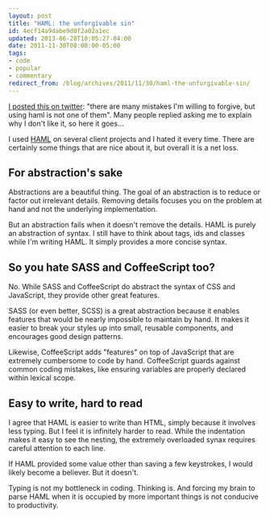 ```yaml
---
layout: post
title: "HAML: the unforgivable sin"
id: 4ecf14a9dabe9d0f2a02a1ec
updated: 2013-06-28T10:05:27-04:00
date: 2011-11-30T08:00:00-05:00
tags:
- code
- popular
- commentary
redirect_from: /blog/archives/2011/11/30/haml-the-unforgivable-sin/
---
```


[I posted this on twitter](http://twitter.com/#!/bkeepers/status/139360663851106305): "there are many mistakes I'm willing to forgive, but using haml is not one of them". Many people replied asking me to explain why I don't like it, so here it goes…

I used [HAML](http://haml.info/) on several client projects and I hated it every time. There are certainly some things that are nice about it, but overall it is a net loss.

For abstraction's sake
----------------------

Abstractions are a beautiful thing. The goal of an abstraction is to reduce or factor out irrelevant details. Removing details focuses you on the problem at hand and not the underlying implementation.

But an abstraction fails when it doesn't remove the details. HAML is purely an abstraction of syntax. I still have to think about tags, ids and classes while I'm writing HAML. It simply provides a more concise syntax.

So you hate SASS and CoffeeScript too?
--------------------------------------

No. While SASS and CoffeeScript do abstract the syntax of CSS and JavaScript, they provide other great features.

SASS (or even better, SCSS) is a great abstraction because it enables features that would be nearly impossible to maintain by hand. It makes it easier to break your styles up into small, reusable components, and encourages good design patterns.

Likewise, CoffeeScript adds "features" on top of JavaScript that are extremely cumbersome to code by hand. CoffeeScript guards against common coding mistakes, like ensuring variables are properly declared within lexical scope.

Easy to write, hard to read
---------------------------

I agree that HAML is easier to write than HTML, simply because it involves less typing. But I feel it is infinitely harder to read. While the indentation makes it easy to see the nesting, the extremely overloaded synax requires careful attention to each line.

If HAML provided some value other than saving a few keystrokes, I would likely become a believer. But it doesn't.

Typing is not my bottleneck in coding. Thinking is. And forcing my brain to parse HAML when it is occupied by more important things is not conducive to productivity.
